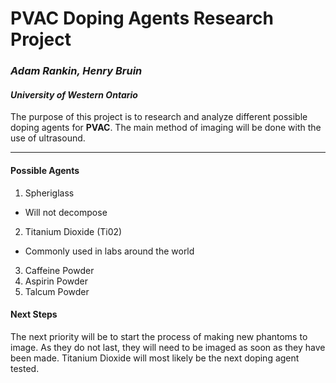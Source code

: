 # PVAC Doping Agents Research Project
### *Adam Rankin, Henry Bruin*
#### *University of Western Ontario*
The purpose of this project is to research and analyze different possible doping agents for **PVAC**. The main method of imaging will be done with the use of ultrasound.

---

#### Possible Agents
1. Spheriglass
- Will not decompose
2. Titanium Dioxide (Ti02)
- Commonly used in labs around the world
3. Caffeine Powder
4. Aspirin Powder
5. Talcum Powder
#### Next Steps
The next priority will be to start the process of making new phantoms to image. As they do not last, they will need to be imaged as soon as they have been made. Titanium Dioxide will most likely be the next doping agent tested. 

